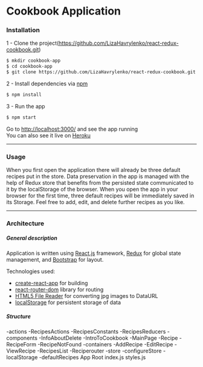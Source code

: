 # Cookbook Application
 
### Installation
 
 1 - Clone the project(https://github.com/LizaHavrylenko/react-redux-cookbook.git)
 ```sh
$ mkdir cookbook-app
$ cd cookbook-app
$ git clone https://github.com/LizaHavrylenko/react-redux-cookbook.git  
```
2 - Install dependencies via [npm](https://www.npmjs.com)
```sh
$ npm install
```
3 - Run the app
```sh
$ npm start
```
Go to [http://localhost:3000/](http://localhost:3000/#/) and see the app running  
You can also see it live on [Heroku](https://react-redux-cookbook.herokuapp.com)

---
### Usage

When you first open the application there will already be three default recipes put in the store. Data preservation in the app is managed with the help of Redux store that benefits from the persisted state communicated to it by the localStorage of the browser. When you open the app in your browser for the first time, three default recipes will be immediately saved in its Storage.  Feel free to add, edit, and delete further recipes as you like. 

---
### Architecture
##### General description
Application is written using [React.js](http://reactjs.net) framework, [Redux](https://github.com/reduxjs/redux) for global state management, and [Bootstrap](https://github.com/twbs/bootstrap) for layout. 

Technologies used:
  - [create-react-app](https://github.com/facebook/create-react-app) for building
  - [react-router-dom](https://github.com/ReactTraining/react-router/tree/master/packages/react-router-dom) library for routing
  - [HTML5 File Reader](https://developer.mozilla.org/en-US/docs/Web/API/FileReader) for converting jpg images to DataURL
  - [localStorage](https://developer.mozilla.org/en-US/docs/Web/API/Storage/LocalStorage) for persistent storage of data
  
  
  
##### Structure  

-actions
   -RecipesActions
   -RecipesConstants
   -RecipesReducers
-components
   -InfoAboutDelete
   -IntroToCookbook
   -MainPage
   -Recipe
   -RecipeForm
   -RecipeNotFound
-containers
   -AddRecipe
   -EditRecipe
   -ViewRecipe
   -RecipesList
   -Reciperouter
-store
   -configureStore
   -localStorage
   -defaultRecipes
 App
 Root
 index.js
 styles.js



 
 
